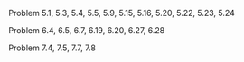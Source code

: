 Problem 5.1, 5.3, 5.4, 5.5, 5.9, 5.15, 5.16, 5.20, 5.22, 5.23, 5.24

Problem 6.4, 6.5, 6.7, 6.19, 6.20, 6.27, 6.28

Problem 7.4, 7.5, 7.7, 7.8